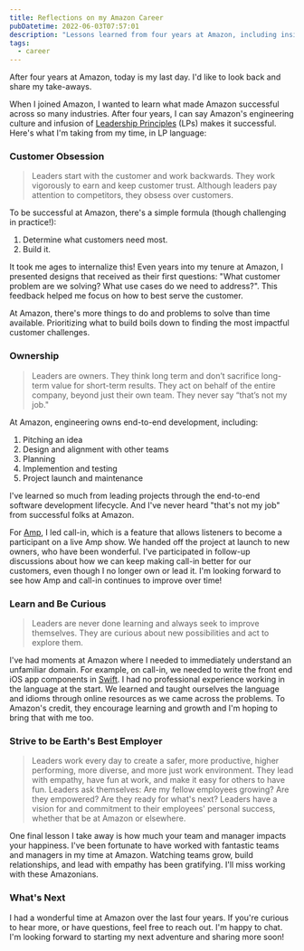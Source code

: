 ```yaml
---
title: Reflections on my Amazon Career
pubDatetime: 2022-06-03T07:57:01
description: "Lessons learned from four years at Amazon, including insights on leadership principles, ownership, and growing successful engineering teams"
tags:
  - career
---
```


After four years at Amazon, today is my last day.
I'd like to look back and share my take-aways.

When I joined Amazon, I wanted to learn what made Amazon successful across so
many industries. After four years, I can say Amazon's
engineering culture and infusion of [Leadership
Principles](https://www.amazon.jobs/en/principles) (LPs) makes it successful.
Here's what I'm taking from my time, in LP language:

### Customer Obsession

> Leaders start with the customer and work backwards. They work vigorously to
earn and keep customer trust. Although leaders pay attention to competitors,
they obsess over customers.

To be successful at Amazon, there's a simple formula (though challenging in practice!):
1. Determine what customers need most.
2. Build it.

It took me ages to internalize this!
Even years into my tenure at Amazon, I presented designs that received as
their first questions: "What customer problem are we solving? What use cases
do we need to address?". This feedback helped me focus on how to best serve the
customer.

At Amazon, there's more things to do and problems to solve than time available.
Prioritizing what to build boils down to finding the most
impactful customer challenges.

### Ownership

> Leaders are owners. They think long term and don’t sacrifice long-term value
for short-term results. They act on behalf of the entire company, beyond just
their own team. They never say “that’s not my job."

At Amazon, engineering owns end-to-end development, including:

1. Pitching an idea
2. Design and alignment with other teams
3. Planning
4. Implemention and testing
3. Project launch and maintenance

I've learned so much from leading projects through the end-to-end software
development lifecycle. And I've never heard "that's not my job"
from successful folks at Amazon.

For [Amp](https://www.onamp.com/), I led call-in, which is a feature that
allows listeners to become a participant on a live Amp show.
We handed off the project at launch to new owners, who have been wonderful. I've
participated in follow-up discussions about how we can keep making call-in
better for our customers, even though I no longer own or lead it. I'm
looking forward to see how Amp and call-in continues to improve over time!

### Learn and Be Curious

> Leaders are never done learning and always seek to improve themselves. They
are curious about new possibilities and act to explore them.

I've had moments at Amazon where I needed to
immediately understand an unfamiliar domain. For example, on call-in, we needed
to write the front end iOS app components in [Swift](https://developer.apple.com/swift/).
I had no professional experience working in the language at the start. We
learned and taught ourselves the language and idioms
through online resources as we came across the problems.
To Amazon's credit, they encourage learning and growth
and I'm hoping to bring that with me too.

### Strive to be Earth's Best Employer

> Leaders work every day to create a safer, more productive, higher performing,
more diverse, and more just work environment. They lead with empathy, have fun
at work, and make it easy for others to have fun. Leaders ask themselves: Are my
fellow employees growing? Are they empowered? Are they ready for what's next?
Leaders have a vision for and commitment to their employees' personal success,
whether that be at Amazon or elsewhere.

One final lesson I take away is how much your team and manager impacts your
happiness. I've been fortunate to have worked with fantastic teams and managers
in my time at Amazon. Watching teams grow, build relationships, and lead with
empathy has been gratifying. I'll miss working with these Amazonians.

### What's Next

I had a wonderful time at Amazon over the last four years. If you're curious to
hear more, or have questions, feel free to reach out. I'm happy to chat. I'm
looking forward to starting my next adventure and sharing more soon!
